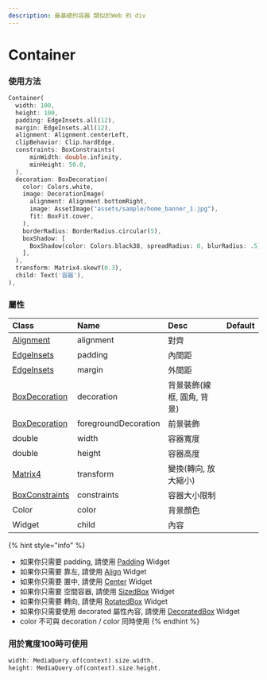 ```yaml
---
description: 最基礎的容器 類似於Web 的 div
---
```


# Container

### 使用方法

```dart
Container(
  width: 100,
  height: 100,
  padding: EdgeInsets.all(12),
  margin: EdgeInsets.all(12),
  alignment: Alignment.centerLeft,
  clipBehavior: Clip.hardEdge,
  constraints: BoxConstraints(
      minWidth: double.infinity,
      minHeight: 50.0,
  ),
  decoration: BoxDecoration(
    color: Colors.white,
    image: DecorationImage(
      alignment: Alignment.bottomRight,
      image: AssetImage("assets/sample/home_banner_1.jpg"),
      fit: BoxFit.cover,
    ),
    borderRadius: BorderRadius.circular(5),
    boxShadow: [
      BoxShadow(color: Colors.black38, spreadRadius: 0, blurRadius: .5),
    ],
  ),
  transform: Matrix4.skewY(0.3),
  child: Text('容器'),
),
```

### 屬性

| Class | Name | Desc | Default |
| :--- | :--- | :--- | :--- |
| [Alignment](../attribute-class/alignment-geometry.md) | alignment | 對齊 |  |
| [EdgeInsets](../attribute-class/edgeinsets.md) | padding | 內間距 |  |
| [EdgeInsets](../attribute-class/edgeinsets.md) | margin | 外間距 |  |
| [BoxDecoration](../attribute-class/box-decoration.md) | decoration | 背景裝飾\(線框, 圓角, 背景\) |  |
| [BoxDecoration](../attribute-class/box-decoration.md) | foregroundDecoration | 前景裝飾 |  |
| double | width | 容器寬度 |  |
| double | height | 容器高度 |  |
| [Matrix4](../attribute-class/matrix4.md) | transform | 變換\(轉向, 放大縮小\) |  |
| [BoxConstraints](../attribute-class/box-constraints.md) | constraints | 容器大小限制 |  |
| Color | color | 背景顏色 |  |
| Widget | child | 內容 |  |

{% hint style="info" %}
* 如果你只需要 padding, 請使用 [Padding](../component-atoms/padding.md) Widget
* 如果你只需要 靠左, 請使用 [Align](../component-atoms/align-center.md) Widget
* 如果你只需要 置中, 請使用 [Center](../component-atoms/align-center.md#center) Widget
* 如果你只需要 空間容器, 請使用 [SizedBox](../component-atoms/sized-box.md) Widget
* 如果你只需要 轉向, 請使用 [RotatedBox](../component-atoms/rotated-box.md) Widget
* 如果你只需要使用 decorated 屬性內容, 請使用 [DecoratedBox](../component-atoms/decorated-box.md) Widget
* color 不可與 decoration / color 同時使用
{% endhint %}

### 用於寬度100時可使用

```dart
width: MediaQuery.of(context).size.width,
height: MediaQuery.of(context).size.height,
```



